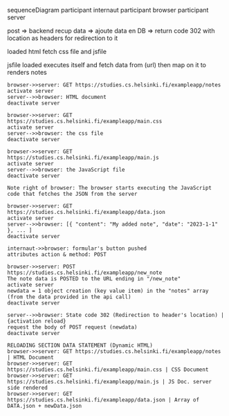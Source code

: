 sequenceDiagram
participant internaut
participant browser
participant server

post => backend recup data => ajoute data en DB => return code 302 with location as headers for redirection to it

loaded html fetch css file and jsfile

jsfile loaded executes itself and fetch data from (url) then map on it to renders notes

    browser->>server: GET https://studies.cs.helsinki.fi/exampleapp/notes
    activate server
    server-->>browser: HTML document
    deactivate server

    browser->>server: GET https://studies.cs.helsinki.fi/exampleapp/main.css
    activate server
    server-->>browser: the css file
    deactivate server

    browser->>server: GET https://studies.cs.helsinki.fi/exampleapp/main.js
    activate server
    server-->>browser: the JavaScript file
    deactivate server

    Note right of browser: The browser starts executing the JavaScript code that fetches the JSON from the server

    browser->>server: GET https://studies.cs.helsinki.fi/exampleapp/data.json
    activate server
    server-->>browser: [{ "content": "My added note", "date": "2023-1-1" }, ... ]
    deactivate server

    internaut->>browser: formular's button pushed
    attributes action & method: POST

    browser->>server: POST https://studies.cs.helsinki.fi/exampleapp/new_note
    The note data is POSTED to the URL ending in "/new_note"
    activate server
    newdata = 1 object creation (key value item) in the "notes" array (from the data provided in the api call)
    deactivate server

    server-->>browser: State code 302 (Redirection to header's location) | {activation reload}
    request the body of POST request (newdata)
    deactivate server

    RELOADING SECTION DATA STATEMENT (Dynamic HTML) 
    browser->>server: GET https://studies.cs.helsinki.fi/exampleapp/notes | HTML Document
    browser->>server: GET https://studies.cs.helsinki.fi/exampleapp/main.css | CSS Document
    browser->>server: GET https://studies.cs.helsinki.fi/exampleapp/main.js | JS Doc. server side rendered
    browser->>server: GET https://studies.cs.helsinki.fi/exampleapp/data.json | Array of DATA.json + newData.json
